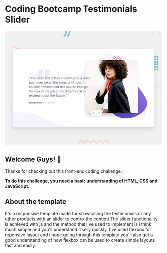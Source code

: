 # Coding Bootcamp Testimonials Slider

![Design preview for the Coding Bootcamp Testimonials Slider coding challenge](./design/desktop-preview.jpg)

## Welcome Guys! 👋

Thanks for checking out this front-end coding challenge.

**To do this challenge, you need a basic understanding of HTML, CSS and JavaScript.**

## About the template

It's a responsive template made for showcasing the testimonials or any other products with an slider to control the content.The slider functionality is achieved with js and the method that i've used to implement is i think  much simple and you'll understand it very quickly.
I've used flexbox for reponsive layout and i hope going through this template you'll also get a good understanding of how flexbox can be used to create  simple layouts fast and easily.







